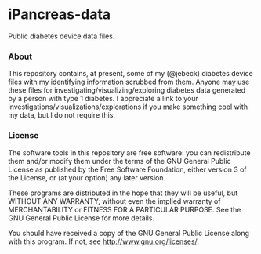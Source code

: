 iPancreas-data
==============

Public diabetes device data files.

### About

This repository contains, at present, some of my (@jebeck) diabetes device files with my identifying information scrubbed from them. Anyone may use these files for investigating/visualizing/exploring diabetes data generated by a person with type 1 diabetes. I appreciate a link to your investigations/visualizations/explorations if you make something cool with my data, but I do not require this.

### License

The software tools in this repository are free software: you can redistribute them and/or modify them under the terms of the GNU General Public License as published by the Free Software Foundation, either version 3 of the License, or (at your option) any later version.

These programs are distributed in the hope that they will be useful, but WITHOUT ANY WARRANTY; without even the implied warranty of MERCHANTABILITY or FITNESS FOR A PARTICULAR PURPOSE. See the GNU General Public License for more details.

You should have received a copy of the GNU General Public License along with this program.  If not, see <http://www.gnu.org/licenses/>.
